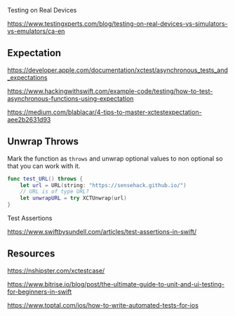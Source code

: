

Testing on Real Devices

https://www.testingxperts.com/blog/testing-on-real-devices-vs-simulators-vs-emulators/ca-en


## Expectation

https://developer.apple.com/documentation/xctest/asynchronous_tests_and_expectations

https://www.hackingwithswift.com/example-code/testing/how-to-test-asynchronous-functions-using-expectation

https://medium.com/blablacar/4-tips-to-master-xctestexpectation-aee2b2631d93


## Unwrap Throws

Mark the function as `throws` and unwrap optional values to non optional so that you can work with it.

```swift
func test_URL() throws {
	let url = URL(string: "https://sensehack.github.io/")
	// URL is of type URL?
	let unwrapURL = try XCTUnwrap(url)					
}
```



Test Assertions

https://www.swiftbysundell.com/articles/test-assertions-in-swift/

## Resources

https://nshipster.com/xctestcase/

https://www.bitrise.io/blog/post/the-ultimate-guide-to-unit-and-ui-testing-for-beginners-in-swift


https://www.toptal.com/ios/how-to-write-automated-tests-for-ios